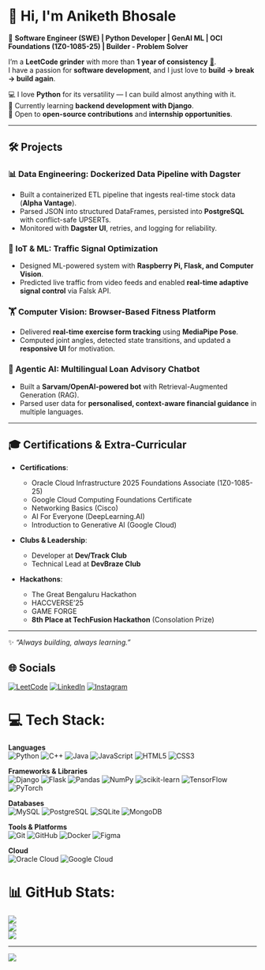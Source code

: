 # 👋 Hi, I'm Aniketh Bhosale  

🚀 **Software Engineer (SWE) | Python Developer | GenAI ML | OCI Foundations (1Z0-1085-25) | Builder - Problem Solver**  

I’m a **LeetCode grinder** with more than **1 year of consistency** [🐍](https://leetcode.com/u/anikethbhosale11/).  
I have a passion for **software development**, and I just love to **build → break → build again**.  

💻 I love **Python** for its versatility — I can build almost anything with it.  
🌱 Currently learning **backend development with Django**.  
🤝 Open to **open-source contributions** and **internship opportunities**.  

---

## 🛠️ Projects  

### 📊 Data Engineering: Dockerized Data Pipeline with Dagster  
- Built a containerized ETL pipeline that ingests real-time stock data (**Alpha Vantage**).  
- Parsed JSON into structured DataFrames, persisted into **PostgreSQL** with conflict-safe UPSERTs.  
- Monitored with **Dagster UI**, retries, and logging for reliability.  

### 🚦 IoT & ML: Traffic Signal Optimization  
- Designed ML-powered system with **Raspberry Pi, Flask, and Computer Vision**.  
- Predicted live traffic from video feeds and enabled **real-time adaptive signal control** via Falsk API.  

### 🏋️ Computer Vision: Browser-Based Fitness Platform  
- Delivered **real-time exercise form tracking** using **MediaPipe Pose**.  
- Computed joint angles, detected state transitions, and updated a **responsive UI** for motivation.  

### 🤖 Agentic AI: Multilingual Loan Advisory Chatbot  
- Built a **Sarvam/OpenAI-powered bot** with Retrieval-Augmented Generation (RAG).  
- Parsed user data for **personalised, context-aware financial guidance** in multiple languages.  

---

## 🎓 Certifications & Extra-Curricular  

- **Certifications**:  
  - Oracle Cloud Infrastructure 2025 Foundations Associate (1Z0-1085-25)  
  - Google Cloud Computing Foundations Certificate  
  - Networking Basics (Cisco)  
  - AI For Everyone (DeepLearning.AI)  
  - Introduction to Generative AI (Google Cloud)  

- **Clubs & Leadership**:  
  - Developer at **Dev/Track Club**  
  - Technical Lead at **DevBraze Club**  

- **Hackathons**:  
  - The Great Bengaluru Hackathon  
  - HACCVERSE’25  
  - GAME FORGE  
  - **8th Place at TechFusion Hackathon** (Consolation Prize)  

---

✨ *“Always building, always learning.”*  

## 🌐 Socials

[![LeetCode](https://img.shields.io/badge/LeetCode-FFA116?logo=leetcode&logoColor=white)](https://leetcode.com/u/anikethbhosale11/) 
[![LinkedIn](https://img.shields.io/badge/LinkedIn-%230077B5.svg?logo=linkedin&logoColor=white)](https://www.linkedin.com/in/aniketh-bhosale-849480250/) 
[![Instagram](https://img.shields.io/badge/Instagram-%23E4405F.svg?logo=Instagram&logoColor=white)](https://instagram.com/aniketh_bhosale)



# 💻 Tech Stack:

**Languages**  
![Python](https://img.shields.io/badge/python-3670A0?style=for-the-badge&logo=python&logoColor=ffdd54) 
![C++](https://img.shields.io/badge/c++-%2300599C.svg?style=for-the-badge&logo=c%2B%2B&logoColor=white) 
![Java](https://img.shields.io/badge/java-%23ED8B00.svg?style=for-the-badge&logo=openjdk&logoColor=white) 
![JavaScript](https://img.shields.io/badge/javascript-%23323330.svg?style=for-the-badge&logo=javascript&logoColor=%23F7DF1E) 
![HTML5](https://img.shields.io/badge/html5-%23E34F26.svg?style=for-the-badge&logo=html5&logoColor=white) 
![CSS3](https://img.shields.io/badge/css3-%231572B6.svg?style=for-the-badge&logo=css3&logoColor=white)  

**Frameworks & Libraries**  
![Django](https://img.shields.io/badge/django-%23092E20.svg?style=for-the-badge&logo=django&logoColor=white) 
![Flask](https://img.shields.io/badge/flask-%23000.svg?style=for-the-badge&logo=flask&logoColor=white) 
![Pandas](https://img.shields.io/badge/pandas-%23150458.svg?style=for-the-badge&logo=pandas&logoColor=white) 
![NumPy](https://img.shields.io/badge/numpy-%23013243.svg?style=for-the-badge&logo=numpy&logoColor=white) 
![scikit-learn](https://img.shields.io/badge/scikit--learn-%23F7931E.svg?style=for-the-badge&logo=scikit-learn&logoColor=white) 
![TensorFlow](https://img.shields.io/badge/TensorFlow-%23FF6F00.svg?style=for-the-badge&logo=TensorFlow&logoColor=white) 
![PyTorch](https://img.shields.io/badge/PyTorch-%23EE4C2C.svg?style=for-the-badge&logo=PyTorch&logoColor=white)  

**Databases**  
![MySQL](https://img.shields.io/badge/mysql-4479A1.svg?style=for-the-badge&logo=mysql&logoColor=white) 
![PostgreSQL](https://img.shields.io/badge/PostgreSQL-%23336791.svg?style=for-the-badge&logo=postgresql&logoColor=white) 
![SQLite](https://img.shields.io/badge/sqlite-%2307405e.svg?style=for-the-badge&logo=sqlite&logoColor=white) 
![MongoDB](https://img.shields.io/badge/MongoDB-%234ea94b.svg?style=for-the-badge&logo=mongodb&logoColor=white) 

**Tools & Platforms**  
![Git](https://img.shields.io/badge/git-%23F05033.svg?style=for-the-badge&logo=git&logoColor=white) 
![GitHub](https://img.shields.io/badge/github-%23121011.svg?style=for-the-badge&logo=github&logoColor=white) 
![Docker](https://img.shields.io/badge/docker-%230db7ed.svg?style=for-the-badge&logo=docker&logoColor=white) 
![Figma](https://img.shields.io/badge/figma-%23F24E1E.svg?style=for-the-badge&logo=figma&logoColor=white)  

**Cloud**  
![Oracle Cloud](https://img.shields.io/badge/Oracle_Cloud-F80000?style=for-the-badge&logo=oracle&logoColor=white) 
![Google Cloud](https://img.shields.io/badge/Google_Cloud-%234285F4.svg?style=for-the-badge&logo=google-cloud&logoColor=white)  

# 📊 GitHub Stats:
![](https://github-readme-stats.vercel.app/api?username=AnikethBhosale&theme=dark&hide_border=false&include_all_commits=false&count_private=false)<br/>
![](https://nirzak-streak-stats.vercel.app/?user=AnikethBhosale&theme=dark&hide_border=false)<br/>
![](https://github-readme-stats.vercel.app/api/top-langs/?username=AnikethBhosale&theme=dark&hide_border=false&include_all_commits=false&count_private=false&layout=compact)

---
[![](https://visitcount.itsvg.in/api?id=AnikethBhosale&icon=0&color=0)](https://visitcount.itsvg.in)

<!-- Proudly created with GPRM ( https://gprm.itsvg.in ) -->

